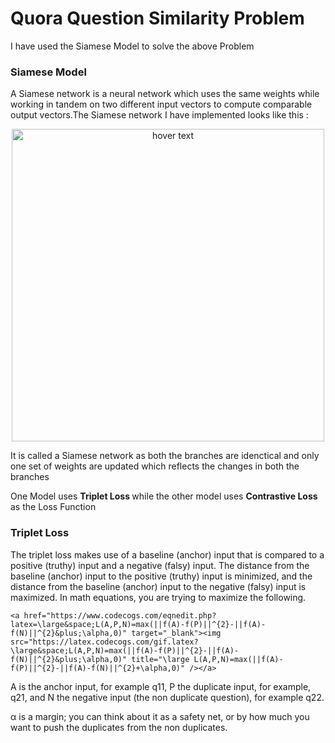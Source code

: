 # Quora Question Similarity Problem

I have used the Siamese Model to solve the above Problem

### Siamese Model
A Siamese network is a neural network which uses the same weights while working in tandem on two different input vectors to compute comparable output vectors.The Siamese network I have implemented looks like this :


<p align="center">
  <img src="https://zhangruochi.com/Question-duplicates/2020/08/23/siamese.png" width="500" height="500" title="hover text">


It is called a Siamese network as both the branches are idenctical and only one set of weights are updated which reflects the changes in both the branches 


One Model uses <b> Triplet Loss </b> while the other model uses <b> Contrastive Loss </b> as the Loss Function
### Triplet Loss

The triplet loss makes use of a baseline (anchor) input that is compared to a positive (truthy) input and a negative (falsy) input. The distance from the baseline (anchor) input to the positive (truthy) input is minimized, and the distance from the baseline (anchor) input to the negative (falsy) input is maximized. In math equations, you are trying to maximize the following. 
    
    <a href="https://www.codecogs.com/eqnedit.php?latex=\large&space;L(A,P,N)=max(||f(A)-f(P)||^{2}-||f(A)-f(N)||^{2}&plus;\alpha,0)" target="_blank"><img src="https://latex.codecogs.com/gif.latex?\large&space;L(A,P,N)=max(||f(A)-f(P)||^{2}-||f(A)-f(N)||^{2}&plus;\alpha,0)" title="\large L(A,P,N)=max(||f(A)-f(P)||^{2}-||f(A)-f(N)||^{2}+\alpha,0)" /></a>  
    
A is the anchor input, for example q11, P the duplicate input, for example, q21, and N the negative input (the non duplicate question), for example q22.

α is a margin; you can think about it as a safety net, or by how much you want to push the duplicates from the non duplicates.


